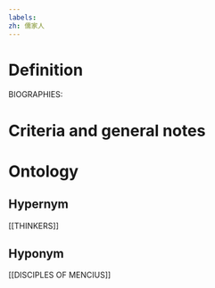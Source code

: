 ```yaml
---
labels: 
zh: 儒家人
---
```


# Definition
BIOGRAPHIES:
# Criteria and general notes
# Ontology

## Hypernym
[[THINKERS]]
## Hyponym
[[DISCIPLES OF MENCIUS]]